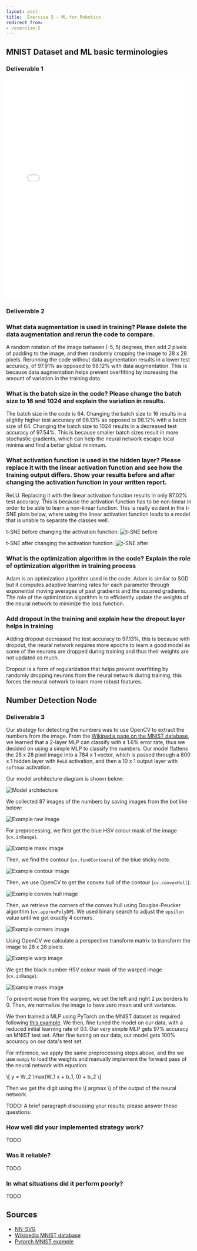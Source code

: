 ```yaml
---
layout: post
title:  Exercise 5 - ML for Robotics
redirect_from:
- /exercise-5
---
```


## MNIST Dataset and ML basic terminologies

### Deliverable 1

<iframe
    width="100%"
    height="600"
    src="/cmput-412-website/images/exercise-5/deliverable-1-backprop.pdf"
    frameborder="0">
</iframe>

### Deliverable 2

### What data augmentation is used in training? Please delete the data augmentation and rerun the code to compare.

A random rotation of the image between (-5, 5) degrees, then add 2 pixels of
padding to the image, and then randomly cropping the image to 28 x 28 pixels.
Rerunning the code without data augmentation results in a lower test accuracy, of 97.91%
as opposed to 98.12% with data augmentation. This is because data augmentation
helps prevent overfitting by increasing the amount of variation in the training
data.

### What is the batch size in the code? Please change the batch size to 16 and 1024 and explain the variation in results.

The batch size in the code is 64. Changing the batch size to 16 results in a
slightly higher test accuracy of 98.13% as opposed to 98.12% with a batch size
of 64. Changing the batch size to 1024 results in a decreased test accuracy of
97.54%. This is because smaller batch sizes result in more stochastic gradients,
which can help the neural network escape local minima and find a better global
minimum.

### What activation function is used in the hidden layer? Please replace it with the linear activation function and see how the training output differs. Show your results before and after changing the activation function in your written report.

ReLU. Replacing it with the linear activation function results in only 87.02%
test accuracy. This is because the activation function has to be non-linear in
order to be able to learn a non-linear function. This is really evident in the
t-SNE plots below, where using the linear activation function leads to a model
that is unable to separate the classes well.

t-SNE before changing the activation function:
![t-SNE before](/cmput-412-website/images/exercise-5/t-SNE.avif)

t-SNE after changing the activation function:
![t-SNE after](/cmput-412-website/images/exercise-5/t-SNE-linear.avif)

### What is the optimization algorithm in the code? Explain the role of optimization algorithm in training process

Adam is an optimization algorithm used in the code. Adam is similar to SGD but
it computes adaptive learning rates for each parameter through exponential
moving averages of past gradients and the squared gradients. The role of the
optimization algorithm is to efficiently update the weights of the neural
network to minimize the loss function.

### Add dropout in the training and explain how the dropout layer helps in training

Adding dropout decreased the test accuracy to 97.13%, this is because
with dropout, the neural network requires more epochs to learn a good model
as some of the neurons are dropped during training and thus their weights are
not updated as much.

Dropout is a form of regularization that helps prevent overfitting by randomly
dropping neurons from the neural network during training, this forces the neural
network to learn more robust features.

## Number Detection Node

### Deliverable 3

Our strategy for detecting the numbers was to use OpenCV to extract the numbers
from the image. From the [Wikipedia page on the MNIST
database](https://en.wikipedia.org/wiki/MNIST_database), we learned that a
2-layer MLP can classify with a 1.6% error rate, thus we decided on using a
simple MLP to classify the numbers. Our model flattens the 28 x 28 pixel image
into a 784 x 1 vector, which is passed through a 800 x 1 hidden layer with
`ReLU` activation, and then a 10 x 1 output layer with `softmax` activation.

Our model architecture diagram is shown below:

![Model architecture](/cmput-412-website/images/exercise-5/model.avif)

We collected 87 images of the numbers by saving images from the bot like below:

![Example raw image](/cmput-412-website/images/exercise-5/test-raw.avif)

For preprocessing, we first get the blue HSV colour mask of the image
(`cv.inRange`).

![Example mask image](/cmput-412-website/images/exercise-5/test-mask1.avif)

Then, we find the contour (`cv.findContours`) of the blue sticky note.

![Example contour image](/cmput-412-website/images/exercise-5/test-contour.avif)

Then, we use OpenCV to get the convex hull of the contour (`cv.convexHull`).

![Example convex hull image](/cmput-412-website/images/exercise-5/test-convex_hull.avif)

Then, we retrieve the corners of the convex hull using Douglas-Peucker algorithm
(`cv.approxPolyDP`). We used binary search to adjust the `epsilon` value until
we get exactly 4 corners.

![Example corners image](/cmput-412-website/images/exercise-5/test-corners.avif)

Using OpenCV we calculate a perspective transform matrix to transform the
image to 28 x 28 pixels.

![Example warp image](/cmput-412-website/images/exercise-5/test-warp.avif)

We get the black number HSV colour mask of the warped image (`cv.inRange`).

![Example mask image](/cmput-412-website/images/exercise-5/test-mask2.avif)

To prevent noise from the warping, we set the left and right 2 px borders to 0.
Then, we normalize the image to have zero mean and unit variance.

We then trained a MLP using PyTorch on the MNIST dataset as required following
[this example](https://github.com/pytorch/examples/blob/main/mnist/main.py). We
then, fine tuned the model on our data, with a reduced initial learning rate of
0.1. Our very simple MLP gets 97% accuracy on MNIST test set. After fine
tuning on our data, our model gets 100% accuracy on our data's test set.

For inference, we apply the same preprocessing steps above, and the we use
`numpy` to load the weights and manually implement the forward pass of the
neural network with equation:

\\[ y = W_2 \max(W_1 x + b_1, 0) + b_2 \\]

Then we get the digit using the \\( argmax \\) of the output of the neural
network.

TODO: A brief paragraph discussing your results; please answer these questions:

### How well did your implemented strategy work?

TODO

### Was it reliable?

TODO

### In what situations did it perform poorly?

TODO

## Sources

- [NN-SVG](https://github.com/alexlenail/NN-SVG)
- [Wikipedia MNIST database](https://en.wikipedia.org/wiki/MNIST_database)
- [Pytorch MNIST example](https://github.com/pytorch/examples/blob/main/mnist/main.py)
